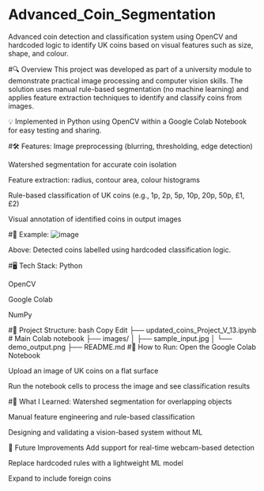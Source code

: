 # Advanced_Coin_Segmentation
Advanced coin detection and classification system using OpenCV and hardcoded logic to identify UK coins based on visual features such as size, shape, and colour.

#🔍 Overview
This project was developed as part of a university module to demonstrate practical image processing and computer vision skills. The solution uses manual rule-based segmentation (no machine learning) and applies feature extraction techniques to identify and classify coins from images.

💡 Implemented in Python using OpenCV within a Google Colab Notebook for easy testing and sharing.

#🛠 Features:
Image preprocessing (blurring, thresholding, edge detection)

Watershed segmentation for accurate coin isolation

Feature extraction: radius, contour area, colour histograms

Rule-based classification of UK coins (e.g., 1p, 2p, 5p, 10p, 20p, 50p, £1, £2)

Visual annotation of identified coins in output images

#🧪 Example:
![image](https://github.com/user-attachments/assets/6eaec4ef-8e78-4edc-a73d-d4b425c0ea3d)

Above: Detected coins labelled using hardcoded classification logic.

#🖥 Tech Stack:
Python

OpenCV

Google Colab

NumPy

#📁 Project Structure:
bash
Copy
Edit
├──  updated_coins_Project_V_13.ipynb       # Main Colab notebook
├── images/
│   ├── sample_input.jpg
│   └── demo_output.png
├── README.md
#🚀 How to Run:
Open the Google Colab Notebook

Upload an image of UK coins on a flat surface

Run the notebook cells to process the image and see classification results

#🧠 What I Learned:
Watershed segmentation for overlapping objects

Manual feature engineering and rule-based classification

Designing and validating a vision-based system without ML

📸 Future Improvements
Add support for real-time webcam-based detection

Replace hardcoded rules with a lightweight ML model

Expand to include foreign coins
